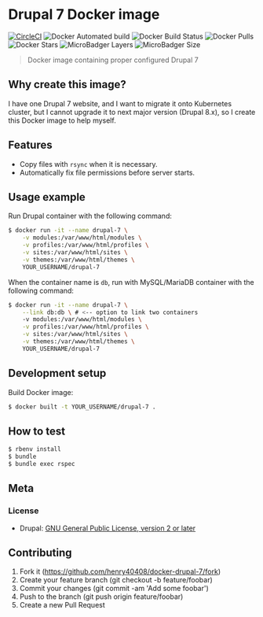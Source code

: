 # Drupal 7 Docker image

[![CircleCI](https://circleci.com/gh/henry40408/docker-drupal-7.svg?style=shield)](https://circleci.com/gh/henry40408/docker-drupal-7) ![Docker Automated build](https://img.shields.io/docker/automated/henry40408/drupal-7) ![Docker Build Status](https://img.shields.io/docker/build/henry40408/drupal-7) ![Docker Pulls](https://img.shields.io/docker/pulls/henry40408/drupal-7) ![Docker Stars](https://img.shields.io/docker/stars/henry40408/drupal-7) ![MicroBadger Layers](https://img.shields.io/microbadger/layers/henry40408/drupal-7) ![MicroBadger Size](https://img.shields.io/microbadger/image-size/henry40408/drupal-7)

> Docker image containing proper configured Drupal 7

## Why create this image?

I have one Drupal 7 website, and I want to migrate it onto Kubernetes cluster, but I cannot upgrade it to next major version (Drupal 8.x), so I create this Docker image to help myself.

## Features

- Copy files with `rsync` when it is necessary.
- Automatically fix file permissions before server starts.

## Usage example

Run Drupal container with the following command:

```sh
$ docker run -it --name drupal-7 \
    -v modules:/var/www/html/modules \
    -v profiles:/var/www/html/profiles \
    -v sites:/var/www/html/sites \
    -v themes:/var/www/html/themes \
    YOUR_USERNAME/drupal-7
```

When the container name is `db`, run with MySQL/MariaDB container with the following command:

```sh
$ docker run -it --name drupal-7 \
    --link db:db \ # <-- option to link two containers
    -v modules:/var/www/html/modules \
    -v profiles:/var/www/html/profiles \
    -v sites:/var/www/html/sites \
    -v themes:/var/www/html/themes \
    YOUR_USERNAME/drupal-7
```

## Development setup

Build Docker image:

```sh
$ docker built -t YOUR_USERNAME/drupal-7 .
```

## How to test

```sh
$ rbenv install
$ bundle
$ bundle exec rspec
```

## Meta

### License

- Drupal: [GNU General Public License, version 2 or later](https://git.drupalcode.org/project/drupal/blob/7.67/LICENSE.txt)

## Contributing

1. Fork it (https://github.com/henry40408/docker-drupal-7/fork)
2. Create your feature branch (git checkout -b feature/foobar)
3. Commit your changes (git commit -am 'Add some foobar')
4. Push to the branch (git push origin feature/foobar)
5. Create a new Pull Request

